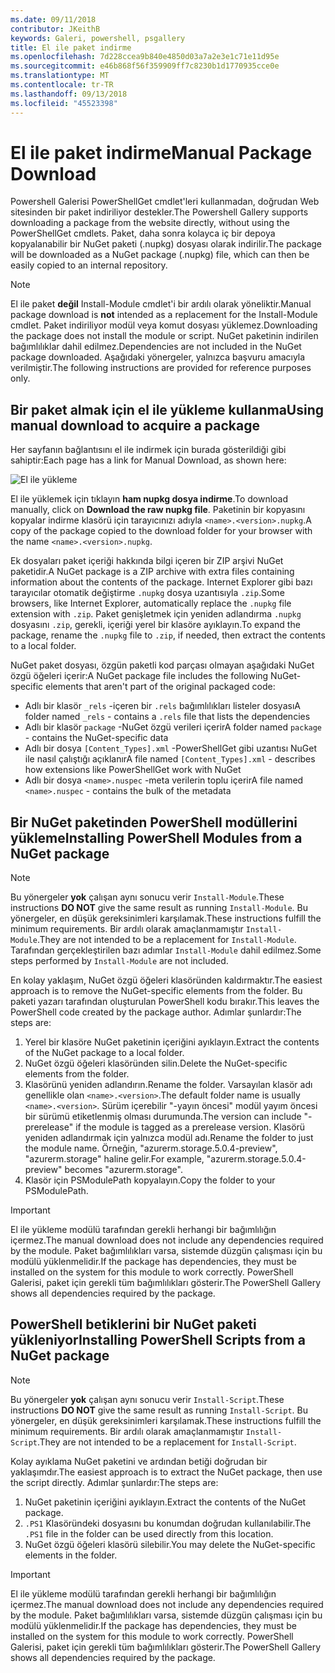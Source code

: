 ```yaml
---
ms.date: 09/11/2018
contributor: JKeithB
keywords: Galeri, powershell, psgallery
title: El ile paket indirme
ms.openlocfilehash: 7d228ccea9b840e4850d03a7a2e3e1c71e11d95e
ms.sourcegitcommit: e46b868f56f359909ff7c8230b1d1770935cce0e
ms.translationtype: MT
ms.contentlocale: tr-TR
ms.lasthandoff: 09/13/2018
ms.locfileid: "45523398"
---
```

# <a name="manual-package-download"></a><span data-ttu-id="fe4c4-103">El ile paket indirme</span><span class="sxs-lookup"><span data-stu-id="fe4c4-103">Manual Package Download</span></span>

<span data-ttu-id="fe4c4-104">Powershell Galerisi PowerShellGet cmdlet'leri kullanmadan, doğrudan Web sitesinden bir paket indiriliyor destekler.</span><span class="sxs-lookup"><span data-stu-id="fe4c4-104">The Powershell Gallery supports downloading a package from the website directly, without using the PowerShellGet cmdlets.</span></span> <span data-ttu-id="fe4c4-105">Paket, daha sonra kolayca iç bir depoya kopyalanabilir bir NuGet paketi (.nupkg) dosyası olarak indirilir.</span><span class="sxs-lookup"><span data-stu-id="fe4c4-105">The package will be downloaded as a NuGet package (.nupkg) file, which can then be easily copied to an internal repository.</span></span>

> [!NOTE]
> <span data-ttu-id="fe4c4-106">El ile paket **değil** Install-Module cmdlet'i bir ardılı olarak yöneliktir.</span><span class="sxs-lookup"><span data-stu-id="fe4c4-106">Manual package download is **not** intended as a replacement for the Install-Module cmdlet.</span></span>
> <span data-ttu-id="fe4c4-107">Paket indiriliyor modül veya komut dosyası yüklemez.</span><span class="sxs-lookup"><span data-stu-id="fe4c4-107">Downloading the package does not install the module or script.</span></span> <span data-ttu-id="fe4c4-108">NuGet paketinin indirilen bağımlılıklar dahil edilmez.</span><span class="sxs-lookup"><span data-stu-id="fe4c4-108">Dependencies are not included in the NuGet package downloaded.</span></span> <span data-ttu-id="fe4c4-109">Aşağıdaki yönergeler, yalnızca başvuru amacıyla verilmiştir.</span><span class="sxs-lookup"><span data-stu-id="fe4c4-109">The following instructions are provided for reference purposes only.</span></span>

## <a name="using-manual-download-to-acquire-a-package"></a><span data-ttu-id="fe4c4-110">Bir paket almak için el ile yükleme kullanma</span><span class="sxs-lookup"><span data-stu-id="fe4c4-110">Using manual download to acquire a package</span></span>

<span data-ttu-id="fe4c4-111">Her sayfanın bağlantısını el ile indirmek için burada gösterildiği gibi sahiptir:</span><span class="sxs-lookup"><span data-stu-id="fe4c4-111">Each page has a link for Manual Download, as shown here:</span></span>

![El ile yükleme](../../Images/Manual_Item_Download.PNG)

<span data-ttu-id="fe4c4-113">El ile yüklemek için tıklayın **ham nupkg dosya indirme**.</span><span class="sxs-lookup"><span data-stu-id="fe4c4-113">To download manually, click on **Download the raw nupkg file**.</span></span> <span data-ttu-id="fe4c4-114">Paketinin bir kopyasını kopyalar indirme klasörü için tarayıcınızı adıyla `<name>.<version>.nupkg`.</span><span class="sxs-lookup"><span data-stu-id="fe4c4-114">A copy of the package copied to the download folder for your browser with the name `<name>.<version>.nupkg`.</span></span>

<span data-ttu-id="fe4c4-115">Ek dosyaları paket içeriği hakkında bilgi içeren bir ZIP arşivi NuGet paketidir.</span><span class="sxs-lookup"><span data-stu-id="fe4c4-115">A NuGet package is a ZIP archive with extra files containing information about the contents of the package.</span></span> <span data-ttu-id="fe4c4-116">Internet Explorer gibi bazı tarayıcılar otomatik değiştirme `.nupkg` dosya uzantısıyla `.zip`.</span><span class="sxs-lookup"><span data-stu-id="fe4c4-116">Some browsers, like Internet Explorer, automatically replace the `.nupkg` file extension with `.zip`.</span></span> <span data-ttu-id="fe4c4-117">Paket genişletmek için yeniden adlandırma `.nupkg` dosyasını `.zip`, gerekli, içeriği yerel bir klasöre ayıklayın.</span><span class="sxs-lookup"><span data-stu-id="fe4c4-117">To expand the package, rename the `.nupkg` file to `.zip`, if needed, then extract the contents to a local folder.</span></span>

<span data-ttu-id="fe4c4-118">NuGet paket dosyası, özgün paketli kod parçası olmayan aşağıdaki NuGet özgü öğeleri içerir:</span><span class="sxs-lookup"><span data-stu-id="fe4c4-118">A NuGet package file includes the following NuGet-specific elements that aren't part of the original packaged code:</span></span>

- <span data-ttu-id="fe4c4-119">Adlı bir klasör `_rels` -içeren bir `.rels` bağımlılıkları listeler dosyası</span><span class="sxs-lookup"><span data-stu-id="fe4c4-119">A folder named `_rels` - contains a `.rels` file that lists the dependencies</span></span>
- <span data-ttu-id="fe4c4-120">Adlı bir klasör `package` -NuGet özgü verileri içerir</span><span class="sxs-lookup"><span data-stu-id="fe4c4-120">A folder named `package` - contains the NuGet-specific data</span></span>
- <span data-ttu-id="fe4c4-121">Adlı bir dosya `[Content_Types].xml` -PowerShellGet gibi uzantısı NuGet ile nasıl çalıştığı açıklanır</span><span class="sxs-lookup"><span data-stu-id="fe4c4-121">A file named `[Content_Types].xml` - describes how extensions like PowerShellGet work with NuGet</span></span>
- <span data-ttu-id="fe4c4-122">Adlı bir dosya `<name>.nuspec` -meta verilerin toplu içerir</span><span class="sxs-lookup"><span data-stu-id="fe4c4-122">A file named `<name>.nuspec` - contains the bulk of the metadata</span></span>

## <a name="installing-powershell-modules-from-a-nuget-package"></a><span data-ttu-id="fe4c4-123">Bir NuGet paketinden PowerShell modüllerini yükleme</span><span class="sxs-lookup"><span data-stu-id="fe4c4-123">Installing PowerShell Modules from a NuGet package</span></span>

> [!NOTE]
> <span data-ttu-id="fe4c4-124">Bu yönergeler **yok** çalışan aynı sonucu verir `Install-Module`.</span><span class="sxs-lookup"><span data-stu-id="fe4c4-124">These instructions **DO NOT** give the same result as running `Install-Module`.</span></span> <span data-ttu-id="fe4c4-125">Bu yönergeler, en düşük gereksinimleri karşılamak.</span><span class="sxs-lookup"><span data-stu-id="fe4c4-125">These instructions fulfill the minimum requirements.</span></span> <span data-ttu-id="fe4c4-126">Bir ardılı olarak amaçlanmamıştır `Install-Module`.</span><span class="sxs-lookup"><span data-stu-id="fe4c4-126">They are not intended to be a replacement for `Install-Module`.</span></span> <span data-ttu-id="fe4c4-127">Tarafından gerçekleştirilen bazı adımlar `Install-Module` dahil edilmez.</span><span class="sxs-lookup"><span data-stu-id="fe4c4-127">Some steps performed by `Install-Module` are not included.</span></span>

<span data-ttu-id="fe4c4-128">En kolay yaklaşım, NuGet özgü öğeleri klasöründen kaldırmaktır.</span><span class="sxs-lookup"><span data-stu-id="fe4c4-128">The easiest approach is to remove the NuGet-specific elements from the folder.</span></span> <span data-ttu-id="fe4c4-129">Bu paketi yazarı tarafından oluşturulan PowerShell kodu bırakır.</span><span class="sxs-lookup"><span data-stu-id="fe4c4-129">This leaves the PowerShell code created by the package author.</span></span> <span data-ttu-id="fe4c4-130">Adımlar şunlardır:</span><span class="sxs-lookup"><span data-stu-id="fe4c4-130">The steps are:</span></span>

1. <span data-ttu-id="fe4c4-131">Yerel bir klasöre NuGet paketinin içeriğini ayıklayın.</span><span class="sxs-lookup"><span data-stu-id="fe4c4-131">Extract the contents of the NuGet package to a local folder.</span></span>
2. <span data-ttu-id="fe4c4-132">NuGet özgü öğeleri klasöründen silin.</span><span class="sxs-lookup"><span data-stu-id="fe4c4-132">Delete the NuGet-specific elements from the folder.</span></span>
3. <span data-ttu-id="fe4c4-133">Klasörünü yeniden adlandırın.</span><span class="sxs-lookup"><span data-stu-id="fe4c4-133">Rename the folder.</span></span> <span data-ttu-id="fe4c4-134">Varsayılan klasör adı genellikle olan `<name>.<version>`.</span><span class="sxs-lookup"><span data-stu-id="fe4c4-134">The default folder name is usually `<name>.<version>`.</span></span> <span data-ttu-id="fe4c4-135">Sürüm içerebilir "-yayın öncesi" modül yayım öncesi bir sürümü etiketlenmiş olması durumunda.</span><span class="sxs-lookup"><span data-stu-id="fe4c4-135">The version can include "-prerelease" if the module is tagged as a prerelease version.</span></span> <span data-ttu-id="fe4c4-136">Klasörü yeniden adlandırmak için yalnızca modül adı.</span><span class="sxs-lookup"><span data-stu-id="fe4c4-136">Rename the folder to just the module name.</span></span> <span data-ttu-id="fe4c4-137">Örneğin, "azurerm.storage.5.0.4-preview", "azurerm.storage" haline gelir.</span><span class="sxs-lookup"><span data-stu-id="fe4c4-137">For example, "azurerm.storage.5.0.4-preview" becomes "azurerm.storage".</span></span>
4. <span data-ttu-id="fe4c4-138">Klasör için PSModulePath kopyalayın.</span><span class="sxs-lookup"><span data-stu-id="fe4c4-138">Copy the folder to your PSModulePath.</span></span>

> [!IMPORTANT]
> <span data-ttu-id="fe4c4-139">El ile yükleme modülü tarafından gerekli herhangi bir bağımlılığın içermez.</span><span class="sxs-lookup"><span data-stu-id="fe4c4-139">The manual download does not include any dependencies required by the module.</span></span> <span data-ttu-id="fe4c4-140">Paket bağımlılıkları varsa, sistemde düzgün çalışması için bu modülü yüklenmelidir.</span><span class="sxs-lookup"><span data-stu-id="fe4c4-140">If the package has dependencies, they must be installed on the system for this module to work correctly.</span></span> <span data-ttu-id="fe4c4-141">PowerShell Galerisi, paket için gerekli tüm bağımlılıkları gösterir.</span><span class="sxs-lookup"><span data-stu-id="fe4c4-141">The PowerShell Gallery shows all dependencies required by the package.</span></span>

## <a name="installing-powershell-scripts-from-a-nuget-package"></a><span data-ttu-id="fe4c4-142">PowerShell betiklerini bir NuGet paketi yükleniyor</span><span class="sxs-lookup"><span data-stu-id="fe4c4-142">Installing PowerShell Scripts from a NuGet package</span></span>

> [!NOTE]
> <span data-ttu-id="fe4c4-143">Bu yönergeler **yok** çalışan aynı sonucu verir `Install-Script`.</span><span class="sxs-lookup"><span data-stu-id="fe4c4-143">These instructions **DO NOT** give the same result as running `Install-Script`.</span></span> <span data-ttu-id="fe4c4-144">Bu yönergeler, en düşük gereksinimleri karşılamak.</span><span class="sxs-lookup"><span data-stu-id="fe4c4-144">These instructions fulfill the minimum requirements.</span></span> <span data-ttu-id="fe4c4-145">Bir ardılı olarak amaçlanmamıştır `Install-Script`.</span><span class="sxs-lookup"><span data-stu-id="fe4c4-145">They are not intended to be a replacement for `Install-Script`.</span></span>

<span data-ttu-id="fe4c4-146">Kolay ayıklama NuGet paketini ve ardından betiği doğrudan bir yaklaşımdır.</span><span class="sxs-lookup"><span data-stu-id="fe4c4-146">The easiest approach is to extract the NuGet package, then use the script directly.</span></span> <span data-ttu-id="fe4c4-147">Adımlar şunlardır:</span><span class="sxs-lookup"><span data-stu-id="fe4c4-147">The steps are:</span></span>

1. <span data-ttu-id="fe4c4-148">NuGet paketinin içeriğini ayıklayın.</span><span class="sxs-lookup"><span data-stu-id="fe4c4-148">Extract the contents of the NuGet package.</span></span>
2. <span data-ttu-id="fe4c4-149">`.PS1` Klasöründeki dosyasını bu konumdan doğrudan kullanılabilir.</span><span class="sxs-lookup"><span data-stu-id="fe4c4-149">The `.PS1` file in the folder can be used directly from this location.</span></span>
3. <span data-ttu-id="fe4c4-150">NuGet özgü öğeleri klasörü silebilir.</span><span class="sxs-lookup"><span data-stu-id="fe4c4-150">You may delete the NuGet-specific elements in the folder.</span></span>

> [!IMPORTANT]
> <span data-ttu-id="fe4c4-151">El ile yükleme modülü tarafından gerekli herhangi bir bağımlılığın içermez.</span><span class="sxs-lookup"><span data-stu-id="fe4c4-151">The manual download does not include any dependencies required by the module.</span></span> <span data-ttu-id="fe4c4-152">Paket bağımlılıkları varsa, sistemde düzgün çalışması için bu modülü yüklenmelidir.</span><span class="sxs-lookup"><span data-stu-id="fe4c4-152">If the package has dependencies, they must be installed on the system for this module to work correctly.</span></span> <span data-ttu-id="fe4c4-153">PowerShell Galerisi, paket için gerekli tüm bağımlılıkları gösterir.</span><span class="sxs-lookup"><span data-stu-id="fe4c4-153">The PowerShell Gallery shows all dependencies required by the package.</span></span>
